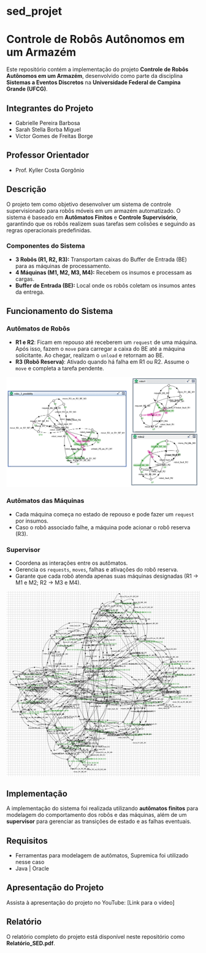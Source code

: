 # sed_projet
# Controle de Robôs Autônomos em um Armazém

Este repositório contém a implementação do projeto **Controle de Robôs Autônomos em um Armazém**, desenvolvido como parte da disciplina **Sistemas a Eventos Discretos** na **Universidade Federal de Campina Grande (UFCG)**.

## Integrantes do Projeto
- Gabrielle Pereira Barbosa
- Sarah Stella Borba Miguel
- Victor Gomes de Freitas Borge

## Professor Orientador
- Prof. Kyller Costa Gorgônio

## Descrição
O projeto tem como objetivo desenvolver um sistema de controle supervisionado para robôs móveis em um armazém automatizado. O sistema é baseado em **Autômatos Finitos** e **Controle Supervisório**, garantindo que os robôs realizem suas tarefas sem colisões e seguindo as regras operacionais predefinidas.

### Componentes do Sistema
- **3 Robôs (R1, R2, R3):** Transportam caixas do Buffer de Entrada (BE) para as máquinas de processamento.
- **4 Máquinas (M1, M2, M3, M4):** Recebem os insumos e processam as cargas.
- **Buffer de Entrada (BE):** Local onde os robôs coletam os insumos antes da entrega.

## Funcionamento do Sistema

### **Autômatos de Robôs**
- **R1 e R2**: Ficam em repouso até receberem um `request` de uma máquina. Após isso, fazem o `move` para carregar a caixa do BE até a máquina solicitante. Ao chegar, realizam o `unload` e retornam ao BE.
- **R3 (Robô Reserva)**: Ativado quando há falha em R1 ou R2. Assume o `move` e completa a tarefa pendente.
  
![Automatos dos Robôs 1, 2 e 3](Robos.png)

### **Autômatos das Máquinas**
- Cada máquina começa no estado de repouso e pode fazer um `request` por insumos.
- Caso o robô associado falhe, a máquina pode acionar o robô reserva (R3).

### **Supervisor**
- Coordena as interações entre os autômatos.
- Gerencia os `requests`, `moves`, falhas e ativações do robô reserva.
- Garante que cada robô atenda apenas suas máquinas designadas (R1 → M1 e M2; R2 → M3 e M4).

![Supervisório](Supervisorio_SED.png)
## Implementação
A implementação do sistema foi realizada utilizando **autômatos finitos** para modelagem do comportamento dos robôs e das máquinas, além de um **supervisor** para gerenciar as transições de estado e as falhas eventuais.

## Requisitos
- Ferramentas para modelagem de autômatos, Supremica foi utilizado nesse caso
- Java | Oracle

## Apresentação do Projeto
Assista à apresentação do projeto no YouTube: [Link para o vídeo]

## Relatório
O relatório completo do projeto está disponível neste repositório como **Relatório_SED.pdf**.




